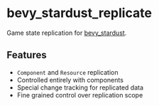 # bevy_stardust_replicate
Game state replication for [bevy_stardust](https://github.com/Veritius/bevy_stardust/).

## Features
- `Component` and `Resource` replication
- Controlled entirely with components
- Special change tracking for replicated data
- Fine grained control over replication scope